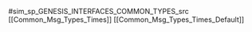 #sim_sp_GENESIS_INTERFACES_COMMON_TYPES_src
[[Common_Msg_Types_Times]]
[[Common_Msg_Types_Times_Default]]
